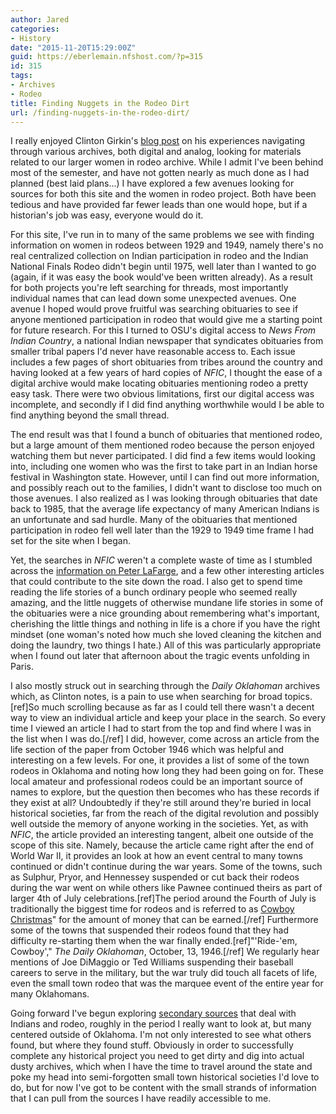 ```yaml
---
author: Jared
categories:
- History
date: "2015-11-20T15:29:00Z"
guid: https://eberlemain.nfshost.com/?p=315
id: 315
tags:
- Archives
- Rodeo
title: Finding Nuggets in the Rodeo Dirt
url: /finding-nuggets-in-the-rodeo-dirt/
---
```

<!-- wp:paragraph -->
<p>I really enjoyed Clinton Girkin's <a href="https://cattleanniehistory.wordpress.com/2015/11/13/historical-research-digging-for-a-goldmine-of-information/">blog post</a> on his experiences navigating through various archives, both digital and analog, looking for materials related to our larger women in rodeo archive. While I admit I've been behind most of the semester, and have not gotten nearly as much done as I had planned (best laid plans…) I have explored a few avenues looking for sources for both this site and the women in rodeo project. Both have been tedious and have provided far fewer leads than one would hope, but if a historian's job was easy, everyone would do it.</p>
<!-- /wp:paragraph -->

<!-- wp:paragraph -->
<p>For this site, I've run in to many of the same problems we see with finding information on women in rodeos between 1929 and 1949, namely there's no real centralized collection on Indian participation in rodeo and the Indian National Finals Rodeo didn't begin until 1975, well later than I wanted to go (again, if it was easy the book would've been written already). As a result for both projects you're left searching for threads, most importantly individual names that can lead down some unexpected avenues. One avenue I hoped would prove fruitful was searching obituaries to see if anyone mentioned participation in rodeo that would give me a starting point for future research. For this I turned to OSU's digital access to <em>News From Indian Country</em>, a national Indian newspaper that syndicates obituaries from smaller tribal papers I'd never have reasonable access to. Each issue includes a few pages of short obituaries from tribes around the country and having looked at a few years of hard copies of <em>NFIC</em>, I thought the ease of a digital archive would make locating obituaries mentioning rodeo a pretty easy task. There were two obvious limitations, first our digital access was incomplete, and secondly if I did find anything worthwhile would I be able to find anything beyond the small thread.</p>
<!-- /wp:paragraph -->

<!-- wp:paragraph -->
<p>The end result was that I found a bunch of obituaries that mentioned rodeo, but a large amount of them mentioned rodeo because the person enjoyed watching them but never participated. I did find a few items would looking into, including one women who was the first to take part in an Indian horse festival in Washington state. However, until I can find out more information, and possibly reach out to the families, I didn't want to disclose too much on those avenues. I also realized as I was looking through obituaries that date back to 1985, that the average life expectancy of many American Indians is an unfortunate and sad hurdle. Many of the obituaries that mentioned participation in rodeo fell well later than the 1929 to 1949 time frame I had set for the site when I began.</p>
<!-- /wp:paragraph -->

<!-- wp:paragraph -->
<p>Yet, the searches in <em>NFIC</em> weren't a complete waste of time as I stumbled across the <a href="https://blog.jaredeberle.org/peter-lafarge-the-singing-protest-cowboy/">information on Peter LaFarge</a>, and a few other interesting articles that could contribute to the site down the road. I also get to spend time reading the life stories of a bunch ordinary people who seemed really amazing, and the little nuggets of otherwise mundane life stories in some of the obituaries were a nice grounding about remembering what's important, cherishing the little things and nothing in life is a chore if you have the right mindset (one woman's noted how much she loved cleaning the kitchen and doing the laundry, two things I hate.) All of this was particularly appropriate when I found out later that afternoon about the tragic events unfolding in Paris.</p>
<!-- /wp:paragraph -->

<!-- wp:paragraph -->
<p>I also mostly struck out in searching through the <em>Daily Oklahoman</em> archives which, as Clinton notes, is a pain to use when searching for broad topics.[ref]So much scrolling because as far as I could tell there wasn't a decent way to view an individual article and keep your place in the search. So every time I viewed an article I had to start from the top and find where I was in the list when I was do.[/ref] I did, however, come across an article from the life section of the paper from October 1946 which was helpful and interesting on a few levels. For one, it provides a list of some of the town rodeos in Oklahoma and noting how long they had been going on for. These local amateur and professional rodeos could be an important source of names to explore, but the question then becomes who has these records if they exist at all? Undoubtedly if they're still around they're buried in local historical societies, far from the reach of the digital revolution and possibly well outside the memory of anyone working in the societies. Yet, as with <em>NFIC</em>, the article provided an interesting tangent, albeit one outside of the scope of this site. Namely, because the article came right after the end of World War II, it provides an look at how an event central to many towns continued or didn't continue during the war years. Some of the towns, such as Sulphur, Pryor, and Hennessey suspended or cut back their rodeos during the war went on while others like Pawnee continued theirs as part of larger 4th of July celebrations.[ref]The period around the Fourth of July is traditionally the biggest time for rodeos and is referred to as <a href="http://www.si.com/longform/rodeo/">Cowboy Christmas</a>" for the amount of money that can be earned.[/ref] Furthermore some of the towns that suspended their rodeos found that they had difficulty re-starting them when the war finally ended.[ref]"'Ride-'em, Cowboy'," <em>The Daily Oklahoman</em>, October, 13, 1946.[/ref] We regularly hear mentions of Joe DiMaggio or Ted Williams suspending their baseball careers to serve in the military, but the war truly did touch all facets of life, even the small town rodeo that was the marquee event of the entire year for many Oklahomans.</p>
<!-- /wp:paragraph -->

<!-- wp:paragraph -->
<p>Going forward I've begun exploring <a href="https://www.oupress.com/books/9782365/riding-buffaloes-and-broncos">secondary sources</a> that deal with Indians and rodeo, roughly in the period I really want to look at, but many centered outside of Oklahoma. I'm not only interested to see what others found, but where they found stuff. Obviously in order to successfully complete any historical project you need to get dirty and dig into actual dusty archives, which when I have the time to travel around the state and poke my head into semi-forgotten small town historical societies I'd love to do, but for now I've got to be content with the small strands of information that I can pull from the sources I have readily accessible to me.</p>
<!-- /wp:paragraph -->